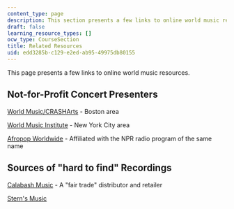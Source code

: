 ```yaml
---
content_type: page
description: This section presents a few links to online world music resources.
draft: false
learning_resource_types: []
ocw_type: CourseSection
title: Related Resources
uid: edd3285b-c129-e2ed-ab95-49975db80155
---
```

This page presents a few links to online world music resources.

## Not-for-Profit Concert Presenters

[World Music/CRASHArts](http://www.worldmusic.org/) - Boston area

[World Music Institute](http://www.worldmusicinstitute.org/) - New York City area

[Afropop Worldwide](http://afropop.org/) - Affiliated with the NPR radio program of the same name

## Sources of "hard to find" Recordings

[Calabash Music](https://en.wikipedia.org/wiki/Calabash_Music#:~:text=Calabash%20Music%20was%20an%20online,the%20music%20service%20in%202012.) - A "fair trade" distributor and retailer

[Stern's Music](https://sternsmusic.bandcamp.com/)
